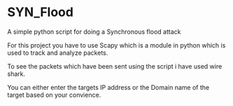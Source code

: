 # SYN_Flood
A simple python script for doing a Synchronous flood attack

For this project you have to use Scapy which is a module in python which is used to track and analyze packets.

To see the packets which have been sent using the script i have used wire shark.

You can either enter the targets IP address or the Domain name of the target based on your convience.
